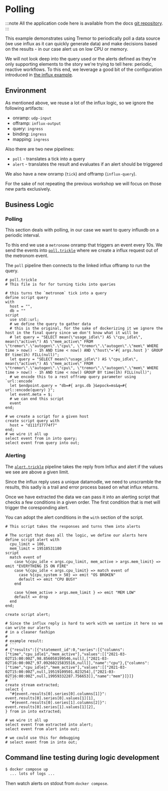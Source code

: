 # Polling

:::note
All the application code here is available from the docs [git repository](https://github.com/tremor-rs/tremor-www/tree/main/docs/recipes/102_polling_alerts).
:::

This example demonstrates using Tremor to periodically poll a data source (we use influx as it can quickly generate data) and make decisions based on the results - in our case alert us on low CPU or memory.

We will not look deep into the query used or the alerts defined as they're only supporting elements to the story we're trying to tell here: periodic, reactive workflows. To this end, we leverage a good bit of the configuration introduced in [the influx example](../11_influx/README.md).

## Environment


As mentioned above, we reuse a lot of the influx logic, so we ignore the following artifacts:

- onramp: `udp-input`
- offramp: `influx-output`
- query: `ingress`
- binding: `ingress`
- mapping: `ingress`

Also there are two new pipelines:

- `poll` - translates a tick into a query
- `alert` - translates the result and evaluates if an alert should be triggered

We also have a new onramp (`tick`) and offramp (`influx-query`).

For the sake of not repeating the previous workshop we will focus on those new parts exclusively.

## Business Logic

### Polling

This section deals with polling, in our case we want to query influxdb on a periodic interval.

To this end we use a `metronome` onramp that triggers an event every 10s. We send the events into [`poll.trickle`](./etc/tremor/config/poll.trickle) where we create a influx request out of the metronom event.

The `poll` pipeline then connects to the linked influx offramp to run the query.

```trickle
# poll.trickle
# This file is for for turning ticks into queries

# this turns the `metronom` tick into a query
define script query
with
  host = "",
  db = ""
script
  use std::url;
  # we define the query to gather data
  # this is the original, for the sake of dockerizing it we ignore the host in the final query since we don't know what it will be
  # let query = "SELECT mean(\"usage_idle\") AS \"cpu_idle\", mean(\"active\") AS \"mem_active\" FROM \"tremor\".\"autogen\".\"cpu\", \"tremor\".\"autogen\".\"mem\" WHERE time > now() - 1h AND time < now() AND \"host\"='#{ args.host }' GROUP BY time(1h) FILL(null)";
  let query = "SELECT mean(\"usage_idle\") AS \"cpu_idle\", mean(\"active\") AS \"mem_active\" FROM \"tremor\".\"autogen\".\"cpu\", \"tremor\".\"autogen\".\"mem\" WHERE time > now() - 1h AND time < now() GROUP BY time(1h) FILL(null)";
  # we encode this to a rest offramp query parameter using `url::encode`
  let $endpoint.query = "db=#{ args.db }&epock=ms&q=#{ url::encode(query) }";
  let event.meta = $;
  # we can end this script
  event
end;

# we create a script for a given host
create script query with
  host = "d111f17774f7"
end;
# we wire it all up
select event from in into query;
select event from query into out;
```

### Alerting

The [`alert.trickle`](./etc/tremor/config/alert.trickle) pipeline takes the reply from Influx and alert if the values we see are above a given limit.

Since the influx reply uses a unique datamodle, we need to unscramble the results, this sadly is a trail and error process based on what influx returns.

Once we have extracted the data we can pass it into an alerting script that checks a few conditions in a given order. The first condition that is met will trigger the coresponding alert.


You can adopt the alert conditions in the `with` section of the script.

```trickle
# This script takes the responses and turns them into alerts

# The script that does all the logic, we define our alerts here
define script alert with
  cpu_limit = 100,
  mem_limit = 19518531180
script
  match event of
    case %{cpu_idle < args.cpu_limit, mem_active > args.mem_limit} => emit "EVERYTHING IS ON FIRE"
    case %{cpu_idle < args.cpu_limit} => match event of
      case %{cpu_system > 50} => emit "OS BROKEN"
      default => emit "CPU BUSY"
    end

    case %{mem_active > args.mem_limit } => emit "MEM LOW"
    default => drop
  end
end;

create script alert;

# Since the influx reply is hard to work with we santize it here so we can write our alerts
# in a cleaner fashipn
#
# example result:
# ```
# {"results":[{"statement_id":0,"series":[{"columns":["time","cpu_idle1","mem_active"],"values":[["2021-03-02T15:00:00Z",98.856058199546,null],["2021-03-02T16:00:00Z",97.09260215835516,null]],"name":"cpu"},{"columns":["time","cpu_idle1","mem_active"],"values":[["2021-03-02T15:00:00Z",null,19519109501.023254],["2021-03-02T16:00:00Z",null,19959332287.756653]],"name":"mem"}]}]}
# ```
create stream extracted;
select {
  "#{event.results[0].series[0].columns[1]}": event.results[0].series[0].values[1][1],
  "#{event.results[0].series[1].columns[2]}": event.results[0].series[1].values[1][2],
} from in into extracted;

# we wire it all up
select event from extracted into alert;
select event from alert into out;

# we could use this for debugging
# select event from in into out;
```

## Command line testing during logic development

```bash
$ docker compose up
  ... lots of logs ...
```

Then watch alerts on stdout from `docker compose`.

